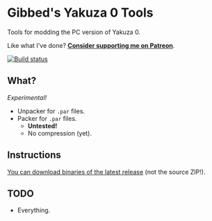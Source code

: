 # Gibbed's Yakuza 0 Tools

Tools for modding the PC version of Yakuza 0.

Like what I've done? **[Consider supporting me on Patreon](http://patreon.com/gibbed)**.

[![Build status](https://ci.appveyor.com/api/projects/status/p3q4ml8567bxlvx3/branch/master?svg=true)](https://ci.appveyor.com/project/gibbed/gibbed-yakuza0/branch/master)

## What?

*Experimental!*

* Unpacker for `.par` files.
* Packer for `.par` files.
    * **Untested!**
    * No compression (yet).

## Instructions

[You can download binaries of the latest release](https://github.com/gibbed/Gibbed.Yakuza0/releases/latest) (not the source ZIP!).

## TODO

* Everything.
